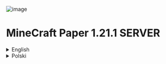 ![image](https://github.com/user-attachments/assets/b91f4cc3-c11f-4f5e-aa60-7f954c3e5773)

# MineCraft Paper 1.21.1 SERVER

<details>
<summary>English</summary>
  Setting up Your own MineCraf server is not that hard, it requires zero knowledge and with this tutorial you can do it - so just follow it easily.

  Prerequisite:
  
  You need to have a dedicated hardware (computer) to run it, in most cases a simple `Raspberry PI` will be enough, but you can also get a dedicated
  VPS `Virtual Private Server` which you will access remotely. It is up to you, this tutorial doesn't cover which one to choose, but in this tutorial
  i will be hosting the server on a VPS that i got from `ovh.com`. You can also host it on a Raspberry PI as mentioned earlier, to allow others to play on it
  you will have to update your port forwarding properly. We will cover this in the next tutorial.

  Once you have a host on which you want to run the server, follow these steps below to get up and running - with the default settings.
  We will cover changes in future revisions and updates to this repo.

  1. Login to your host as `root`
  2. Create a new user which will run the server `adduser mcfugazi`
  3. Run `apt-get update && apt-get upgrade -y`
  4. Run `apt-get install screen -y`
  5. Change directory to `cd /home/mcfugazi`
  6. Download the installer: `wget https://github.com/invpe/MCFugazi/blob/main/Server/paper-install.sh`
  7. Set +X mode `chmod +x paper-install.sh`
  8. Run the installer `./paper-install.sh`
  9. After it completes, run `java --version` to see if java is installed.

  Next we have to change to the newly created user so follow:

  1. Switch to the user created in my case it is: `su mcfugazi`
  2. Your prompt will change to `mcfugazi@....:~$` that's good
  3. Download the initial starter script: `wget https://github.com/invpe/MCFugazi/blob/main/Server/start_server.sh`
  4. Enable +x `chmod +x start_server.sh`
  5. Run it `./start_server.sh`
  6. You will get EULA requirement to comply with, type `nano eula.txt`
  7. Using arrows, go down and replace `eula=false` to `eula=true` as below:

```
#By changing the setting below to TRUE you are indicating your agreement to our EULA (https://aka.ms/MinecraftEULA).
#Tue Aug 13 14:22:52 CEST 2024
eula=true
```
  8. Hit `CTRL+X`
  9. Confirm with `Y`
  10. Confirm filename with `enter`
  11. You will return to the shell again
  12. Start the server once more `./start_server.sh`
  13. The server will initialize stuff, once that is done, your server is UP and running :)

Optionally, if you want to keep your server up and running after you logoff from the server, follow these points:

  1. Type `stop` in the minecraft server console, it will quit
  2. Download `wget https://github.com/invpe/MCFugazi/blob/main/Server/start_server_background.sh`
  3. Run `chmod +x start_server_background.sh`
  4. Execute `./start_server_background.sh` your server is now running in the background
```
mcfugazi@mcserver:~$ ./start_server_background.sh 
'screen' is already installed.
Starting Minecraft server in a screen session...
Minecraft server started in a detached screen session named 'minecraft_server'.
You can reattach to this session using: screen -r minecraft_server
```

  5. You can return to the MC server console with a simple `screen -r minecraft_server`

Important: The server runs in default settings, be advised that it is ok to play but might be risky if not secured properly!
</details>


<details>
<summary>Polski</summary>
</details>


